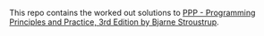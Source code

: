This repo contains the worked out solutions to [PPP - Programming Principles and Practice, 3rd Edition by Bjarne Stroustrup](https://amzn.to/4bqwz2k).

